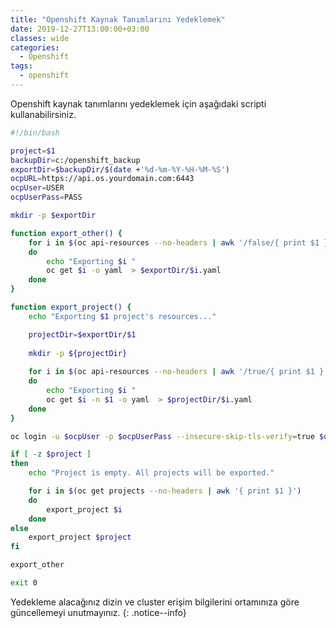 ```yaml
---
title: "Openshift Kaynak Tanımlarını Yedeklemek"
date: 2019-12-27T13:00:00+03:00
classes: wide
categories:
  - Openshift
tags:
  - openshift
---
```


Openshift kaynak tanımlarını yedeklemek için aşağıdaki scripti kullanabilirsiniz. 

```bash
#!/bin/bash 

project=$1
backupDir=c:/openshift_backup
exportDir=$backupDir/$(date +'%d-%m-%Y-%H-%M-%S')
ocpURL=https://api.os.yourdomain.com:6443
ocpUser=USER
ocpUserPass=PASS

mkdir -p $exportDir

function export_other() {
	for i in $(oc api-resources --no-headers | awk '/false/{ print $1 }')
	do
		echo "Exporting $i "
		oc get $i -o yaml  > $exportDir/$i.yaml
	done
}

function export_project() {
	echo "Exporting $1 project's resources..."

	projectDir=$exportDir/$1
	
	mkdir -p ${projectDir}
	
	for i in $(oc api-resources --no-headers | awk '/true/{ print $1 }')
	do
		echo "Exporting $i "
		oc get $i -n $1 -o yaml  > $projectDir/$i.yaml
	done
}

oc login -u $ocpUser -p $ocpUserPass --insecure-skip-tls-verify=true $ocpURL

if [ -z $project ]
then
	echo "Project is empty. All projects will be exported."

	for i in $(oc get projects --no-headers | awk '{ print $1 }')
	do
		export_project $i
	done
else
	export_project $project
fi

export_other

exit 0
```

Yedekleme alacağınız dizin ve cluster erişim bilgilerini ortamınıza göre güncellemeyi unutmayınız.
{: .notice--info}